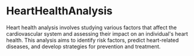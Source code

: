 # HeartHealthAnalysis
Heart health analysis involves studying various factors that affect the cardiovascular system and assessing their impact on an individual's heart health. This analysis aims to identify risk factors, predict heart-related diseases, and develop strategies for prevention and treatment.
